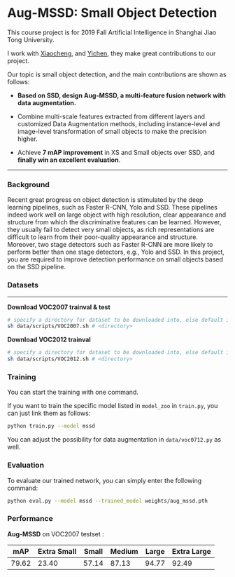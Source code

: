 # Aug-MSSD: Small Object Detection

This course project is for 2019 Fall Artificial Intelligence in Shanghai Jiao Tong University. 

I work with [Xiaocheng](https://github.com/currybur), and [Yichen](https://github.com/HesperX), they make great contributions to our project.

Our topic is small object detection, and the main contributions are shown as follows: 

- **Based on SSD, design Aug-MSSD, a multi-feature fusion network with data augmentation.**

- Combine multi-scale features extracted from different layers and customized Data Augmentation methods, including instance-level and image-level transformation of small objects to make the precision higher.

- Achieve **7 mAP improvement** in XS and Small objects over SSD, and **finally win an excellent evaluation**.

---

### Background

Recent great progress on object detection is stimulated by the deep learning pipelines, such as Faster R-CNN, Yolo and SSD. These pipelines indeed work well on large object with high resolution, clear appearance and structure from which the discriminative features can be learned. However, they usually fail to detect very small objects, as rich representations are difficult to learn from their poor-quality appearance and structure. Moreover, two stage detectors such as Faster R-CNN are more likely to perform better than one stage detectors, e.g., Yolo and SSD. In this project, you are required to improve detection performance on small objects based on the SSD pipeline.

### Datasets

****

**Download VOC2007 trainval & test**

```sh
# specify a directory for dataset to be downloaded into, else default is ~/data/
sh data/scripts/VOC2007.sh # <directory>
```

**Download VOC2012 trainval**

```sh
# specify a directory for dataset to be downloaded into, else default is ~/data/
sh data/scripts/VOC2012.sh # <directory>
```

### Training

You can start the training with one command. 

If you want to train the specific model listed in `model_zoo` in `train.py`, you can just link them as follows:

```sh
python train.py --model mssd
```

You can adjust the possibility for data augmentation in `data/voc0712.py` as well.

### Evaluation

To evaluate our trained network, you can simply enter the following command:

```sh
python eval.py --model mssd --trained_model weights/aug_mssd.pth
```

### Performance

**Aug-MSSD** on VOC2007 testset :

| mAP   | Extra Small | Small | Medium | Large | Extra Large |
| ----- | ----------- | ----- | ------ | ----- | ----------- |
| 79.62 | 23.40       | 57.14 | 87.13  | 94.77 | 92.49       |



### 